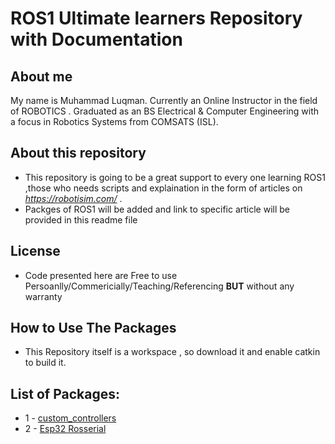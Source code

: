 # ROS1 Ultimate learners Repository with Documentation

## About me
My name is Muhammad Luqman. Currently an Online Instructor in the field of ROBOTICS . Graduated as an BS Electrical & Computer Engineering with a focus in Robotics Systems from COMSATS (ISL).  

## About this repository
- This repository is going to be a great support to every one learning ROS1 ,those who needs scripts and explaination in the form of articles on *https://robotisim.com/* . 
- Packges of ROS1 will be added and link to specific article will be provided in this readme file
## License
- Code presented here are Free to use Persoanlly/Commericially/Teaching/Referencing **BUT** without any warranty

## How to Use The Packages
- This Repository itself is a workspace , so download it and enable catkin to build it.

## List of Packages:
* 1 - [custom_controllers](#src/custom_controllers)
* 2 - [Esp32 Rosserial](#src/ESP32_scripts)


